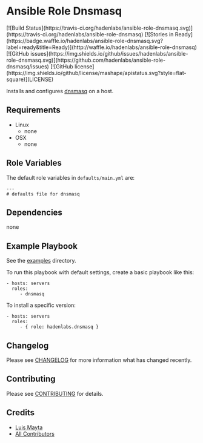 # Ansible Role Dnsmasq

<span class="badges" align="center">
[![Build Status](https://travis-ci.org/hadenlabs/ansible-role-dnsmasq.svg)](https://travis-ci.org/hadenlabs/ansible-role-dnsmasq)
[![Stories in Ready](https://badge.waffle.io/hadenlabs/ansible-role-dnsmasq.svg?label=ready&title=Ready)](http://waffle.io/hadenlabs/ansible-role-dnsmasq)
[![GitHub issues](https://img.shields.io/github/issues/hadenlabs/ansible-role-dnsmasq.svg)](https://github.com/hadenlabs/ansible-role-dnsmasq/issues)
[![GitHub license](https://img.shields.io/github/license/mashape/apistatus.svg?style=flat-square)](LICENSE)
</span>


Installs and configures [dnsmasq][link-dnsmasq] on a host.

## Requirements

 - Linux
   - none
 - OSX
   - none


## Role Variables

The default role variables in `defaults/main.yml` are:

    ---
    # defaults file for dnsmasq


## Dependencies

none

## Example Playbook

See the [examples](./examples/) directory.

To run this playbook with default settings, create a basic playbook like this:

    - hosts: servers
      roles:
         - dnsmasq

To install a specific version:

    - hosts: servers
      roles:
         - { role: hadenlabs.dnsmasq }


## Changelog

Please see [CHANGELOG](CHANGELOG.md) for more information what has changed recently.

## Contributing

Please see [CONTRIBUTING](CONTRIBUTING.md) for details.

## Credits

- [Luis Mayta][link-luis]
- [All Contributors][link-contributors]


<!-- Other -->

[link-dnsmasq]: http://www.thekelleys.org.uk/dnsmasq/doc.html
[link-luis]: https://github.com/luismayta
[link-contributors]: contributors
